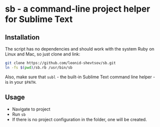 # sb - a command-line project helper for Sublime Text

## Installation

The script has no dependencies and should work with the system Ruby on Linux and Mac, so just clone and link:

``` bash
git clone https://github.com/leonid-shevtsov/sb.git
ln -fs $(pwd)/sb.rb /usr/bin/sb
```

Also, make sure that `subl` - the built-in Sublime Text command line helper - is in your `$PATH`.

## Usage

* Navigate to project
* Run `sb`
* If there is no project configuration in the folder, one will be created.
